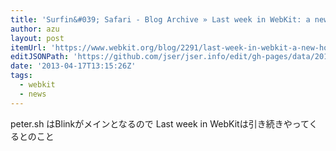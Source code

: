 ```yaml
---
title: 'Surfin&#039; Safari - Blog Archive » Last week in WebKit: a new hope'
author: azu
layout: post
itemUrl: 'https://www.webkit.org/blog/2291/last-week-in-webkit-a-new-hope/'
editJSONPath: 'https://github.com/jser/jser.info/edit/gh-pages/data/2013/04/index.json'
date: '2013-04-17T13:15:26Z'
tags:
  - webkit
  - news
---
```

peter.sh はBlinkがメインとなるので
Last week in WebKitは引き続きやってくるとのこと
